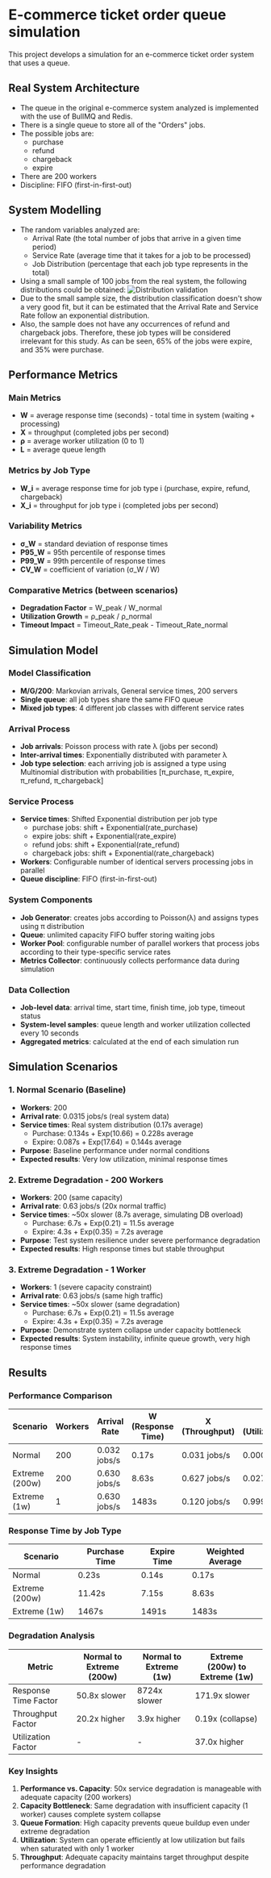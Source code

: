 # E-commerce ticket order queue simulation
This project develops a simulation for an e-commerce ticket order system that uses a queue. 

## Real System Architecture
- The queue in the original e-commerce system analyzed is implemented with the use of BullMQ and Redis. 
- There is a single queue to store all of the "Orders" jobs. 
- The possible jobs are: 
    - purchase
    - refund
    - chargeback
    - expire
- There are 200 workers
- Discipline: FIFO (first-in-first-out)

## System Modelling
- The random variables analyzed are:
    - Arrival Rate (the total number of jobs that arrive in a given time period)
    - Service Rate (average time that it takes for a job to be processed)
    - Job Distribution (percentage that each job type represents in the total)
- Using a small sample of 100 jobs from the real system, the following distributions could be obtained:
![Distribution validation](/distribution_validation.png)
- Due to the small sample size, the distribution classification doesn't show a very good fit, but it can be estimated that the Arrival Rate and Service Rate follow an exponential distribution.
- Also, the sample does not have any occurrences of refund and chargeback jobs. Therefore, these job types will be considered irrelevant for this study. As can be seen, 65% of the jobs were expire, and 35% were purchase.

## Performance Metrics
### Main Metrics
- **W** = average response time (seconds) - total time in system (waiting + processing)
- **X** = throughput (completed jobs per second)
- **ρ** = average worker utilization (0 to 1)
- **L** = average queue length

### Metrics by Job Type
- **W_i** = average response time for job type i (purchase, expire, refund, chargeback)
- **X_i** = throughput for job type i (completed jobs per second)

### Variability Metrics
- **σ_W** = standard deviation of response times
- **P95_W** = 95th percentile of response times
- **P99_W** = 99th percentile of response times  
- **CV_W** = coefficient of variation (σ_W / W)

### Comparative Metrics (between scenarios)
- **Degradation Factor** = W_peak / W_normal
- **Utilization Growth** = ρ_peak / ρ_normal
- **Timeout Impact** = Timeout_Rate_peak - Timeout_Rate_normal

## Simulation Model
### Model Classification
- **M/G/200**: Markovian arrivals, General service times, 200 servers
- **Single queue**: all job types share the same FIFO queue
- **Mixed job types**: 4 different job classes with different service rates

### Arrival Process
- **Job arrivals**: Poisson process with rate λ (jobs per second)
- **Inter-arrival times**: Exponentially distributed with parameter λ
- **Job type selection**: each arriving job is assigned a type using Multinomial distribution with probabilities [π_purchase, π_expire, π_refund, π_chargeback]

### Service Process
- **Service times**: Shifted Exponential distribution per job type
    - purchase jobs: shift + Exponential(rate_purchase)
    - expire jobs: shift + Exponential(rate_expire)
    - refund jobs: shift + Exponential(rate_refund)
    - chargeback jobs: shift + Exponential(rate_chargeback)
- **Workers**: Configurable number of identical servers processing jobs in parallel
- **Queue discipline**: FIFO (first-in-first-out)

### System Components
- **Job Generator**: creates jobs according to Poisson(λ) and assigns types using π distribution
- **Queue**: unlimited capacity FIFO buffer storing waiting jobs
- **Worker Pool**: configurable number of parallel workers that process jobs according to their type-specific service rates
- **Metrics Collector**: continuously collects performance data during simulation

### Data Collection
- **Job-level data**: arrival time, start time, finish time, job type, timeout status
- **System-level samples**: queue length and worker utilization collected every 10 seconds
- **Aggregated metrics**: calculated at the end of each simulation run

## Simulation Scenarios

### 1. Normal Scenario (Baseline)
- **Workers**: 200
- **Arrival rate**: 0.0315 jobs/s (real system data)
- **Service times**: Real system distribution (0.17s average)
  - Purchase: 0.134s + Exp(10.66) = 0.228s average
  - Expire: 0.087s + Exp(17.64) = 0.144s average
- **Purpose**: Baseline performance under normal conditions
- **Expected results**: Very low utilization, minimal response times

### 2. Extreme Degradation - 200 Workers
- **Workers**: 200 (same capacity)
- **Arrival rate**: 0.63 jobs/s (20x normal traffic)
- **Service times**: ~50x slower (8.7s average, simulating DB overload)
  - Purchase: 6.7s + Exp(0.21) = 11.5s average
  - Expire: 4.3s + Exp(0.35) = 7.2s average
- **Purpose**: Test system resilience under severe performance degradation
- **Expected results**: High response times but stable throughput

### 3. Extreme Degradation - 1 Worker
- **Workers**: 1 (severe capacity constraint)
- **Arrival rate**: 0.63 jobs/s (same high traffic)
- **Service times**: ~50x slower (same degradation)
  - Purchase: 6.7s + Exp(0.21) = 11.5s average
  - Expire: 4.3s + Exp(0.35) = 7.2s average
- **Purpose**: Demonstrate system collapse under capacity bottleneck
- **Expected results**: System instability, infinite queue growth, very high response times

## Results

### Performance Comparison

| Scenario | Workers | Arrival Rate | W (Response Time) | X (Throughput) | ρ (Utilization) | L (Queue Length) |
|----------|---------|--------------|-------------------|----------------|-----------------|------------------|
| Normal | 200 | 0.032 jobs/s | 0.17s | 0.031 jobs/s | 0.000 | 0.0 |
| Extreme (200w) | 200 | 0.630 jobs/s | 8.63s | 0.627 jobs/s | 0.027 | 0.0 |
| Extreme (1w) | 1 | 0.630 jobs/s | 1483s | 0.120 jobs/s | 0.999 | 925.9 |

### Response Time by Job Type

| Scenario | Purchase Time | Expire Time | Weighted Average |
|----------|---------------|-------------|------------------|
| Normal | 0.23s | 0.14s | 0.17s |
| Extreme (200w) | 11.42s | 7.15s | 8.63s |
| Extreme (1w) | 1467s | 1491s | 1483s |

### Degradation Analysis

| Metric | Normal to Extreme (200w) | Normal to Extreme (1w) | Extreme (200w) to Extreme (1w) |
|--------|-------------------------|----------------------|------------------------------|
| Response Time Factor | 50.8x slower | 8724x slower | 171.9x slower |
| Throughput Factor | 20.2x higher | 3.9x higher | 0.19x (collapse) |
| Utilization Factor | - | - | 37.0x higher |

### Key Insights

1. **Performance vs. Capacity**: 50x service degradation is manageable with adequate capacity (200 workers)
2. **Capacity Bottleneck**: Same degradation with insufficient capacity (1 worker) causes complete system collapse
3. **Queue Formation**: High capacity prevents queue buildup even under extreme degradation
4. **Utilization**: System can operate efficiently at low utilization but fails when saturated with only 1 worker
5. **Throughput**: Adequate capacity maintains target throughput despite performance degradation

